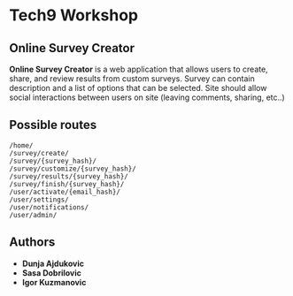 # Tech9 Workshop
## Online Survey Creator
**Online Survey Creator** is a web application that allows users to create, share, and review results from custom surveys. Survey can contain description and a list of options that can be selected. Site should allow social interactions between users on site (leaving comments, sharing, etc..)

## Possible routes
```
/home/
/survey/create/
/survey/{survey_hash}/
/survey/customize/{survey_hash}/
/survey/results/{survey_hash}/
/survey/finish/{survey_hash}/
/user/activate/{email_hash}/
/user/settings/
/user/notifications/
/user/admin/
```

## Authors
* **Dunja Ajdukovic**
* **Sasa Dobrilovic**
* **Igor Kuzmanovic**

